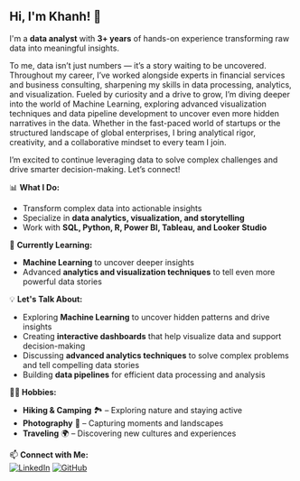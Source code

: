 ## Hi, I'm Khanh! 👋
I'm a **data analyst** with **3+ years** of hands-on experience transforming raw data into meaningful insights. 

To me, data isn’t just numbers — it’s a story waiting to be uncovered. Throughout my career, I’ve worked alongside experts in financial services and business consulting, sharpening my skills in data processing, analytics, and visualization. Fueled by curiosity and a drive to grow, I’m diving deeper into the world of Machine Learning, exploring advanced visualization techniques and data pipeline development to uncover even more hidden narratives in the data. Whether in the fast-paced world of startups or the structured landscape of global enterprises, I bring analytical rigor, creativity, and a collaborative mindset to every team I join.

I’m excited to continue leveraging data to solve complex challenges and drive smarter decision-making. Let’s connect!

📊 **What I Do:**  
- Transform complex data into actionable insights  
- Specialize in **data analytics, visualization, and storytelling**  
- Work with **SQL, Python, R, Power BI, Tableau, and Looker Studio**  

🚀 **Currently Learning:**  
- **Machine Learning** to uncover deeper insights 
- Advanced **analytics and visualization techniques** to tell even more powerful data stories

💡 **Let's Talk About:**  
- Exploring **Machine Learning** to uncover hidden patterns and drive insights  
- Creating **interactive dashboards** that help visualize data and support decision-making  
- Discussing **advanced analytics techniques** to solve complex problems and tell compelling data stories
- Building **data pipelines** for efficient data processing and analysis  

**🧑‍💻 Hobbies:**
- **Hiking & Camping** 🏞️ – Exploring nature and staying active  
- **Photography** 📸 – Capturing moments and landscapes  
- **Traveling** 🌍 – Discovering new cultures and experiences

📫 **Connect with Me:**  
[![LinkedIn](https://img.shields.io/badge/LinkedIn-0A66C2?style=flat&logo=linkedin&logoColor=white)](https://www.linkedin.com/in/dtbkhanh/)  [![GitHub](https://img.shields.io/badge/GitHub-181717?style=flat&logo=github&logoColor=white)](https://github.com/dtbkhanh)
